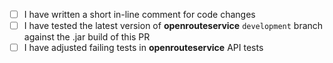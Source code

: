 - [ ] I have written a short in-line comment for code changes
- [ ] I have tested the latest version of **openrouteservice** `development` branch against the .jar build of this PR
- [ ] I have adjusted failing tests in **openrouteservice** API tests
